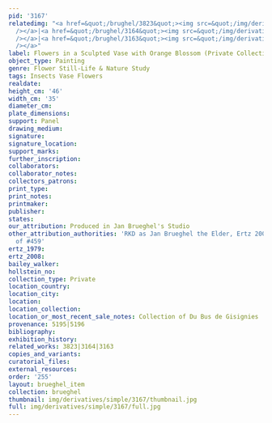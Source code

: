 ```yaml
---
pid: '3167'
relatedimg: "<a href=&quot;/brughel/3823&quot;><img src=&quot;/img/derivatives/simple/3823/thumbnail.jpg&quot;
  /></a>|<a href=&quot;/brughel/3164&quot;><img src=&quot;/img/derivatives/simple/3164/thumbnail.jpg&quot;
  /></a>|<a href=&quot;/brughel/3163&quot;><img src=&quot;/img/derivatives/simple/3163/thumbnail.jpg&quot;
  /></a>"
label: Flowers in a Sculpted Vase with Orange Blossom (Private Collection)
object_type: Painting
genre: Flower Still-Life & Nature Study
tags: Insects Vase Flowers
realdate: 
height_cm: '46'
width_cm: '35'
diameter_cm: 
plate_dimensions: 
support: Panel
drawing_medium: 
signature: 
signature_location: 
support_marks: 
further_inscription: 
collaborators: 
collaborator_notes: 
collectors_patrons: 
print_type: 
print_notes: 
printmaker: 
publisher: 
states: 
our_attribution: Produced in Jan Brueghel's Studio
other_attribution_authorities: 'RKD as Jan Brueghel the Elder, Ertz 2008-10, variant
  of #459'
ertz_1979: 
ertz_2008: 
bailey_walker: 
hollstein_no: 
collection_type: Private
location_country: 
location_city: 
location: 
location_collection: 
location_or_most_recent_sale_notes: Collection of Du Bus de Gisignies
provenance: 5195|5196
bibliography: 
exhibition_history: 
related_works: 3823|3164|3163
copies_and_variants: 
curatorial_files: 
external_resources: 
order: '255'
layout: brueghel_item
collection: brueghel
thumbnail: img/derivatives/simple/3167/thumbnail.jpg
full: img/derivatives/simple/3167/full.jpg
---
```

